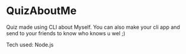 # QuizAboutMe
Quiz made using CLI about Myself. You can also make your cli app and send to your friends to know who knows u wel ;)

Tech used: Node.js

